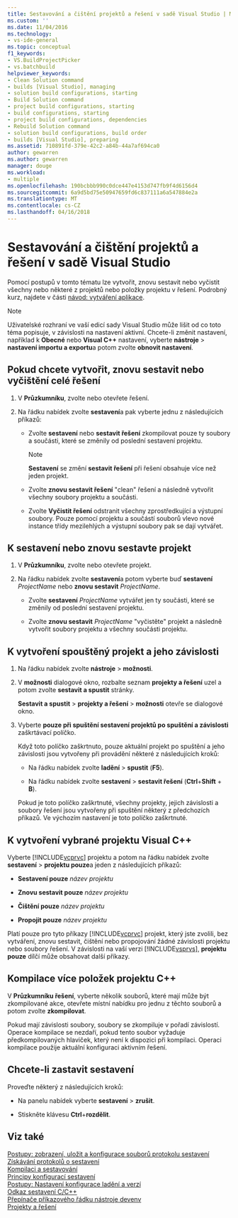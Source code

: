 ```yaml
---
title: Sestavování a čištění projektů a řešení v sadě Visual Studio | Microsoft Docs
ms.custom: ''
ms.date: 11/04/2016
ms.technology:
- vs-ide-general
ms.topic: conceptual
f1_keywords:
- VS.BuildProjectPicker
- vs.batchbuild
helpviewer_keywords:
- Clean Solution command
- builds [Visual Studio], managing
- solution build configurations, starting
- Build Solution command
- project build configurations, starting
- build configurations, starting
- project build configurations, dependencies
- Rebuild Solution command
- solution build configurations, build order
- builds [Visual Studio], preparing
ms.assetid: 710891fd-379e-42c2-a84b-44a7af694ca0
author: gewarren
ms.author: gewarren
manager: douge
ms.workload:
- multiple
ms.openlocfilehash: 190bcbbb990c0dce447e4153d747fb9f4d6156d4
ms.sourcegitcommit: 6a9d5bd75e50947659fd6c837111a6a547884e2a
ms.translationtype: MT
ms.contentlocale: cs-CZ
ms.lasthandoff: 04/16/2018
---
```

# <a name="building-and-cleaning-projects-and-solutions-in-visual-studio"></a>Sestavování a čištění projektů a řešení v sadě Visual Studio
Pomocí postupů v tomto tématu lze vytvořit, znovu sestavit nebo vyčistit všechny nebo některé z projektů nebo položky projektu v řešení. Podrobný kurz, najdete v části [návod: vytváření aplikace](../ide/walkthrough-building-an-application.md).  
  
> [!NOTE]
> Uživatelské rozhraní ve vaší edicí sady Visual Studio může lišit od co toto téma popisuje, v závislosti na nastavení aktivní. Chcete-li změnit nastavení, například k **Obecné** nebo **Visual C++** nastavení, vyberte **nástroje** > **nastavení importu a exportu**a potom zvolte **obnovit nastavení**.
  
## <a name="to-build-rebuild-or-clean-an-entire-solution"></a>Pokud chcete vytvořit, znovu sestavit nebo vyčištění celé řešení  
  
1.  V **Průzkumníku**, zvolte nebo otevřete řešení.  
  
2.  Na řádku nabídek zvolte **sestavení**a pak vyberte jednu z následujících příkazů:  
  
    -   Zvolte **sestavení** nebo **sestavit řešení** zkompilovat pouze ty soubory a součásti, které se změnily od poslední sestavení projektu.  
  
        > [!NOTE]
        >  **Sestavení** se změní **sestavit řešení** při řešení obsahuje více než jeden projekt.  
  
    -   Zvolte **znovu sestavit řešení** "clean" řešení a následně vytvořit všechny soubory projektu a součásti.  
  
    -   Zvolte **Vyčistit řešení** odstranit všechny zprostředkující a výstupní soubory. Pouze pomocí projektu a součástí souborů vlevo nové instance třídy mezilehlých a výstupní soubory pak se dají vytvářet.  
  
## <a name="to-build-or-rebuild-a-single-project"></a>K sestavení nebo znovu sestavte projekt  
  
1.  V **Průzkumníku**, zvolte nebo otevřete projekt.  
  
2.  Na řádku nabídek zvolte **sestavení**a potom vyberte buď **sestavení** *ProjectName* nebo **znovu sestavit** *ProjectName*.  
  
    -   Zvolte **sestavení** *ProjectName* vytvářet jen ty součásti, které se změnily od poslední sestavení projektu.  
  
    -   Zvolte **znovu sestavit** *ProjectName* "vyčistěte" projekt a následně vytvořit soubory projektu a všechny součásti projektu.  
  
## <a name="to-build-only-the-startup-project-and-its-dependencies"></a>K vytvoření spouštěný projekt a jeho závislosti  
  
1.  Na řádku nabídek zvolte **nástroje** > **možnosti**.  
  
2.  V **možnosti** dialogové okno, rozbalte seznam **projekty a řešení** uzel a potom zvolte **sestavit a spustit** stránky.  
  
     **Sestavit a spustit** > **projekty a řešení** > **možnosti** otevře se dialogové okno.  
  
3.  Vyberte **pouze při spuštění sestavení projektů po spuštění a závislosti** zaškrtávací políčko.  
  
     Když toto políčko zaškrtnuto, pouze aktuální projekt po spuštění a jeho závislosti jsou vytvořeny při provádění některé z následujících kroků:  
  
    -   Na řádku nabídek zvolte **ladění** > **spustit** (**F5**).  
  
    -   Na řádku nabídek zvolte **sestavení** > **sestavit řešení** (**Ctrl**+**Shift** +  **B**).  
  
    Pokud je toto políčko zaškrtnuté, všechny projekty, jejich závislosti a soubory řešení jsou vytvořeny při spuštění některý z předchozích příkazů. Ve výchozím nastavení je toto políčko zaškrtnuté.  
  
## <a name="to-build-only-the-selected-visual-c-project"></a>K vytvoření vybrané projektu Visual C++  
  
Vyberte [!INCLUDE[vcprvc](../code-quality/includes/vcprvc_md.md)] projektu a potom na řádku nabídek zvolte **sestavení** > **projektu pouze**a jeden z následujících příkazů:  

- **Sestavení pouze** *název projektu*  
  
- **Znovu sestavit pouze** *název projektu*  
  
- **Čištění pouze** *název projektu*  
  
- **Propojit pouze** *název projektu*  

Platí pouze pro tyto příkazy [!INCLUDE[vcprvc](../code-quality/includes/vcprvc_md.md)] projekt, který jste zvolili, bez vytváření, znovu sestavit, čištění nebo propojování žádné závislosti projektu nebo soubory řešení. V závislosti na vaší verzi [!INCLUDE[vsprvs](../code-quality/includes/vsprvs_md.md)], **projektu pouze** dílčí může obsahovat další příkazy.  
  
## <a name="to-compile-multiple-c-project-items"></a>Kompilace více položek projektu C++  
  
V **Průzkumníku řešení**, vyberte několik souborů, které mají může být zkompilované akce, otevřete místní nabídku pro jednu z těchto souborů a potom zvolte **zkompilovat**.  

Pokud mají závislosti soubory, soubory se zkompiluje v pořadí závislostí. Operace kompilace se nezdaří, pokud tento soubor vyžaduje předkompilovaných hlaviček, který není k dispozici při kompilaci. Operaci kompilace použije aktuální konfiguraci aktivním řešení.  
  
## <a name="to-stop-a-build"></a>Chcete-li zastavit sestavení  
  
Proveďte některý z následujících kroků:  

- Na panelu nabídek vyberte **sestavení** > **zrušit**.  
  
- Stiskněte klávesu **Ctrl**+**rozdělit**.  
  
## <a name="see-also"></a>Viz také

[Postupy: zobrazení, uložit a konfigurace souborů protokolu sestavení](../ide/how-to-view-save-and-configure-build-log-files.md)  
[Získávání protokolů o sestavení](../msbuild/obtaining-build-logs-with-msbuild.md)  
[Kompilaci a sestavování](../ide/compiling-and-building-in-visual-studio.md)  
[Principy konfigurací sestavení](../ide/understanding-build-configurations.md)  
[Postupy: Nastavení konfigurace ladění a verzí](../debugger/how-to-set-debug-and-release-configurations.md)  
[Odkaz sestavení C/C++](/cpp/build/reference/c-cpp-building-reference)  
[Přepínače příkazového řádku nástroje devenv](../ide/reference/devenv-command-line-switches.md)  
[Projekty a řešení](../ide/solutions-and-projects-in-visual-studio.md)
